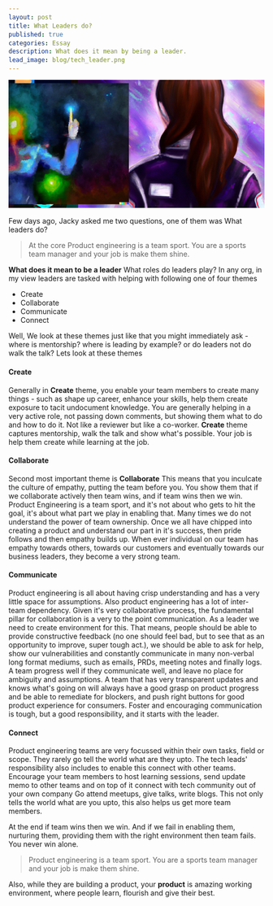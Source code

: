 ```yaml
---
layout: post
title: What Leaders do?
published: true
categories: Essay
description: What does it mean by being a leader.
lead_image: blog/tech_leader.png
---
```


<p><img src="/assets/images/blog/tech_leader.png" alt="Software generation" class="responsive" />
</p>

<p>
Few days ago, Jacky asked me two questions, one of them was What leaders do?

<blockquote class="twitter-tweet "><p lang="en" dir="ltr">
    <a href="https://twitter.com/jackyfat2fit/status/1697812843528405339?s=20">
    </a></p>
</blockquote>

<script async src="https://platform.twitter.com/widgets.js" charset="utf-8"></script>   

> At the core Product engineering is a  team sport. You are a sports team manager and your job is make them shine.


**What does it mean to be a leader** What roles do leaders play? In any org, in my view leaders are tasked with helping with following one of four themes
* Create
* Collaborate
* Communicate
* Connect


Well, We look at these themes just like that you might immediately ask - where is mentorship? where is leading by example? or do leaders not do walk the talk?
Lets look at these themes

#### Create
Generally in **Create** theme, you enable your team members to create many things - such as shape up career, enhance your skills, help them create exposure to tacit undocument knowledge.
You are generally helping in a very active role, not passing down comments, but showing them what to do and how to do it. Not like a reviewer but like a co-worker. **Create**
theme captures mentorship, walk the talk and show what's possible. Your job is help them create while learning at the job.

#### Collaborate
Second most important theme is **Collaborate** This means that you inculcate the culture of empathy, putting the team before you. You show them that if we collaborate actively then 
team wins, and if team wins then we win. Product Engineering is a team sport, and it's not about who gets to hit the goal, it's about what part we play in enabling that.
Many times we do not understand the power of team ownership. Once we all have chipped into creating a product and understand our part in it's success, then pride follows and then empathy builds up.
When ever individual on our team has empathy towards others, towards our customers and eventually towards our business leaders, they become a very strong team.

#### Communicate
Product engineering is all about having crisp understanding and has a very little space for assumptions. Also product engineering has a lot of inter-team dependency. Given it's very 
collaborative process, the fundamental pillar for collaboration is a very to the point communication. As a leader we need to create environment for this. That means, people should
be able to provide constructive feedback (no one should feel bad, but to see that as an opportunity to improve, super tough act.), we should be able to ask for help, 
show our vulnerabilities and constantly communicate in many non-verbal long format mediums, such as emails, PRDs, meeting notes and finally logs. A team progress well if they 
communicate well, and leave no place for ambiguity and assumptions. A team that has very transparent updates and knows what's going on will always have a good grasp on product 
progress and be able to remediate for blockers, and push right buttons for good product experience for consumers. Foster and encouraging communication is tough, but 
a good responsibility, and it starts with the leader.

#### Connect
Product engineering teams are very focussed within their own tasks, field or scope. They rarely go tell the world what are they upto. The tech leads' responsibility also includes to enable this 
connect with other teams. Encourage your team members to host learning sessions, send update memo to other teams and on top of it connect with tech community out of your own company
Go attend meetups, give talks, write blogs. This not only tells the world what are you upto, this also helps us get more team members.

At the end if team wins then we win. And if we fail in enabling them, nurturing them, providing them with the right environment then team fails. You never win alone.

> Product engineering is a  team sport. You are a sports team manager and your job is make them shine.

Also, while they are building a product, your **product** is amazing working environment, where people learn, flourish and give their best. 
